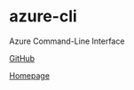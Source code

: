 # azure-cli

Azure Command-Line Interface

[GitHub](https://github.com/Azure/azure-cli)

[Homepage](https://docs.microsoft.com/cli/azure/)
